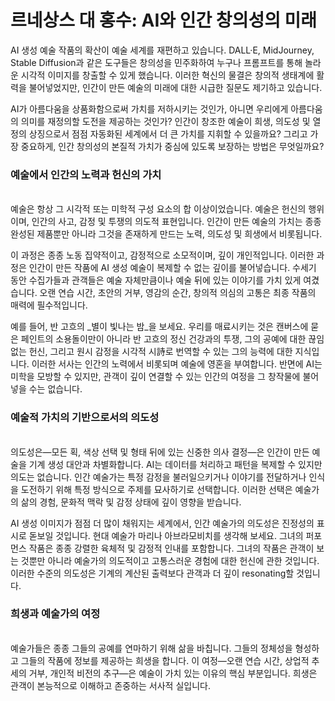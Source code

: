 # 르네상스 대 홍수: AI와 인간 창의성의 미래

AI 생성 예술 작품의 확산이 예술 세계를 재편하고 있습니다. DALL·E, MidJourney, Stable Diffusion과 같은 도구들은 창의성을 민주화하여 누구나 프롬프트를 통해 놀라운 시각적 이미지를 창출할 수 있게 했습니다. 이러한 혁신의 물결은 창의적 생태계에 활력을 불어넣었지만, 인간이 만든 예술의 미래에 대한 시급한 질문도 제기하고 있습니다.&#x20;

AI가 아름다움을 상품화함으로써 가치를 저하시키는 것인가, 아니면 우리에게 아름다움의 의미를 재정의할 도전을 제공하는 것인가? 인간이 창조한 예술이 희생, 의도성 및 열정의 상징으로서 점점 자동화된 세계에서 더 큰 가치를 지휘할 수 있을까요? 그리고 가장 중요하게, 인간 창의성의 본질적 가치가 중심에 있도록 보장하는 방법은 무엇일까요?

### 예술에서 인간의 노력과 헌신의 가치 <a href="#ember57" id="ember57"></a>

\
예술은 항상 그 시각적 또는 미학적 구성 요소의 합 이상이었습니다. 예술은 헌신의 행위이며, 인간의 사고, 감정 및 투쟁의 의도적 표현입니다. 인간이 만든 예술의 가치는 종종 완성된 제품뿐만 아니라 그것을 존재하게 만드는 노력, 의도성 및 희생에서 비롯됩니다.

이 과정은 종종 노동 집약적이고, 감정적으로 소모적이며, 깊이 개인적입니다. 이러한 과정은 인간이 만든 작품에 AI 생성 예술이 복제할 수 없는 깊이를 불어넣습니다. 수세기 동안 수집가들과 관객들은 예술 자체만큼이나 예술 뒤에 있는 이야기를 가치 있게 여겼습니다. 오랜 연습 시간, 초안의 거부, 영감의 순간, 창의적 의심의 고통은 최종 작품의 매력에 필수적입니다.

예를 들어, 반 고흐의 _별이 빛나는 밤_을 보세요. 우리를 매료시키는 것은 캔버스에 묻은 페인트의 소용돌이만이 아니라 반 고흐의 정신 건강과의 투쟁, 그의 공예에 대한 끊임없는 헌신, 그리고 원시 감정을 시각적 시詩로 번역할 수 있는 그의 능력에 대한 지식입니다. 이러한 서사는 인간의 노력에서 비롯되며 예술에 영혼을 부여합니다. 반면에 AI는 미학을 모방할 수 있지만, 관객이 깊이 연결할 수 있는 인간의 여정을 그 창작물에 불어넣을 수는 없습니다.

### 예술적 가치의 기반으로서의 의도성 <a href="#ember62" id="ember62"></a>

\
의도성은—모든 획, 색상 선택 및 형태 뒤에 있는 신중한 의사 결정—은 인간이 만든 예술을 기계 생성 대안과 차별화합니다. AI는 데이터를 처리하고 패턴을 복제할 수 있지만 의도는 없습니다. 인간 예술가는 특정 감정을 불러일으키거나 이야기를 전달하거나 인식을 도전하기 위해 특정 방식으로 주제를 묘사하기로 선택합니다. 이러한 선택은 예술가의 삶의 경험, 문화적 맥락 및 감정 상태에 깊이 영향을 받습니다.

AI 생성 이미지가 점점 더 많이 채워지는 세계에서, 인간 예술가의 의도성은 진정성의 표시로 돋보일 것입니다. 현대 예술가 마리나 아브라모비치를 생각해 보세요. 그녀의 퍼포먼스 작품은 종종 강렬한 육체적 및 감정적 인내를 포함합니다. 그녀의 작품은 관객이 보는 것뿐만 아니라 예술가의 의도적이고 고통스러운 경험에 대한 헌신에 관한 것입니다. 이러한 수준의 의도성은 기계의 계산된 출력보다 관객과 더 깊이 resonating할 것입니다.

### 희생과 예술가의 여정 <a href="#ember66" id="ember66"></a>

\
예술가들은 종종 그들의 공예를 연마하기 위해 삶을 바칩니다. 그들의 정체성을 형성하고 그들의 작품에 정보를 제공하는 희생을 합니다. 이 여정—오랜 연습 시간, 상업적 추세의 거부, 개인적 비전의 추구—은 예술이 가치 있는 이유의 핵심 부분입니다. 희생은 관객이 본능적으로 이해하고 존중하는 서사적 실입니다.